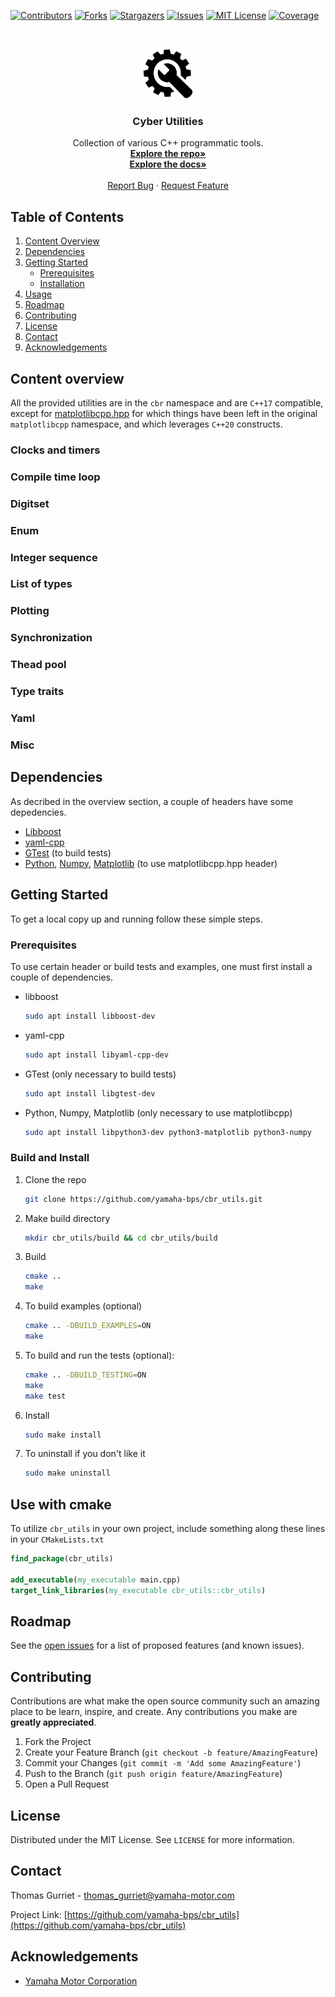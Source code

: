 <!--
*** Thanks for checking out the Best-README-Template. If you have a suggestion
*** that would make this better, please fork the repo and create a pull request
*** or simply open an issue with the tag "enhancement".
*** Thanks again! Now go create something AMAZING! :D
***
***
***
*** To avoid retyping too much info. Do a search and replace for the following:
*** yamaha-bps, cbr_utils, twitter_handle, thomas_gurriet@yamaha-motor.com, Cyber Utilities, Collection of various programmatic tools.
-->



<!-- PROJECT SHIELDS -->
<!--
*** I'm using markdown "reference style" links for readability.
*** Reference links are enclosed in brackets [ ] instead of parentheses ( ).
*** See the bottom of this document for the declaration of the reference variables
*** for contributors-url, forks-url, etc. This is an optional, concise syntax you may use.
*** https://www.markdownguide.org/basic-syntax/#reference-style-links
-->
[![Contributors][contributors-shield]][contributors-url]
[![Forks][forks-shield]][forks-url]
[![Stargazers][stars-shield]][stars-url]
[![Issues][issues-shield]][issues-url]
[![MIT License][license-shield]][license-url]
[![Coverage][coverage-shield]][coverage-url]


<!-- PROJECT LOGO -->
<br />
<p align="center">
  <a href="https://github.com/yamaha-bps/cbr_utils">
    <img src="images/logo.png" alt="Logo" width="80" height="80">
  </a>

  <h3 align="center">Cyber Utilities</h3>

  <p align="center">
    Collection of various C++ programmatic tools.
    <br />
    <a href="https://github.com/yamaha-bps/cbr_utils/"><strong>Explore the repo»</strong></a>
    <br />
    <a href="https://yamaha-bps.github.io/cbr_utils/"><strong>Explore the docs»</strong></a>
    <br />
    <br />
    <a href="https://github.com/yamaha-bps/cbr_utils/issues">Report Bug</a>
    ·
    <a href="https://github.com/yamaha-bps/cbr_utils/issues">Request Feature</a>
  </p>
</p>



<!-- TABLE OF CONTENTS -->
## Table of Contents
<ol>
  <li><a href="#content-overview">Content Overview</a></li>
  <li><a href="#dependencies">Dependencies</a></li>
  <li>
    <a href="#getting-started">Getting Started</a>
    <ul>
      <li><a href="#prerequisites">Prerequisites</a></li>
      <li><a href="#build-and-install">Installation</a></li>
    </ul>
  </li>
  <li><a href="#use-with-cmake">Usage</a></li>
  <li><a href="#roadmap">Roadmap</a></li>
  <li><a href="#contributing">Contributing</a></li>
  <li><a href="#license">License</a></li>
  <li><a href="#contact">Contact</a></li>
  <li><a href="#acknowledgements">Acknowledgements</a></li>
</ol>




## Content overview
All the provided utilities are in the `cbr` namespace and are `C++17` compatible, except for [matplotlibcpp.hpp](include/cbr_utils/matplotlibcpp.hpp) for which things have been left in the original `matplotlibcpp` namespace, and which leverages `C++20` constructs.
### Clocks and timers
### Compile time loop
### Digitset
### Enum
### Integer sequence
### List of types
### Plotting
### Synchronization
### Thead pool
### Type traits
### Yaml
### Misc

## Dependencies
As decribed in the overview section, a couple of headers have some depedencies.

* [Libboost](https://www.boost.org/)
* [yaml-cpp](https://github.com/jbeder/yaml-cpp)
* [GTest](https://github.com/google/googletest) (to build tests)
* [Python](https://www.python.org/), [Numpy](https://numpy.org/), [Matplotlib](https://matplotlib.org/) (to use matplotlibcpp.hpp header)


<!-- GETTING STARTED -->
## Getting Started

To get a local copy up and running follow these simple steps.


### Prerequisites

To use certain header or build tests and examples, one must first install a couple of dependencies.

* libboost
  ```sh
  sudo apt install libboost-dev
  ```

* yaml-cpp
  ```sh
  sudo apt install libyaml-cpp-dev
  ```

* GTest (only necessary to build tests)
  ```sh
  sudo apt install libgtest-dev
  ```

* Python, Numpy, Matplotlib (only necessary to use matplotlibcpp)
  ```sh
  sudo apt install libpython3-dev python3-matplotlib python3-numpy
  ```

### Build and Install

1. Clone the repo
   ```sh
   git clone https://github.com/yamaha-bps/cbr_utils.git
   ```
2. Make build directory
   ```sh
   mkdir cbr_utils/build && cd cbr_utils/build
   ```
3. Build
   ```sh
   cmake ..
   make
   ```

4. To build examples (optional)
   ```sh
   cmake .. -DBUILD_EXAMPLES=ON
   make
   ```

5. To build and run the tests (optional):
   ```sh
   cmake .. -DBUILD_TESTING=ON
   make
   make test
   ```

6. Install
   ```sh
   sudo make install
   ```

7. To uninstall if you don't like it
   ```sh
   sudo make uninstall
   ```



## Use with cmake

To utilize `cbr_utils` in your own project, include something along these lines in your `CMakeLists.txt`
```cmake
find_package(cbr_utils)

add_executable(my_executable main.cpp)
target_link_libraries(my_executable cbr_utils::cbr_utils)
```

<!-- ROADMAP -->
## Roadmap

See the [open issues](https://github.com/yamaha-bps/cbr_utils/issues) for a list of proposed features (and known issues).

<!-- CONTRIBUTING -->
## Contributing

Contributions are what make the open source community such an amazing place to be learn, inspire, and create. Any contributions you make are **greatly appreciated**.

1. Fork the Project
2. Create your Feature Branch (`git checkout -b feature/AmazingFeature`)
3. Commit your Changes (`git commit -m 'Add some AmazingFeature'`)
4. Push to the Branch (`git push origin feature/AmazingFeature`)
5. Open a Pull Request



<!-- LICENSE -->
## License

Distributed under the MIT License. See `LICENSE` for more information.



<!-- CONTACT -->
## Contact

Thomas Gurriet - thomas_gurriet@yamaha-motor.com

Project Link: [https://github.com/yamaha-bps/cbr_utils](https://github.com/yamaha-bps/cbr_utils)



<!-- ACKNOWLEDGEMENTS -->
## Acknowledgements

* [Yamaha Motor Corporation](https://yamaha-motor.com/)


<!-- MARKDOWN LINKS & IMAGES -->
<!-- https://www.markdownguide.org/basic-syntax/#reference-style-links -->
[coverage-shield]: https://img.shields.io/codecov/c/github/yamaha-bps/cbr_utils?style=for-the-badge&token=EA1KEBJWBU
[coverage-url]: https://codecov.io/gh/yamaha-bps/cbr_utils
[contributors-shield]: https://img.shields.io/github/contributors/yamaha-bps/cbr_utils.svg?style=for-the-badge
[contributors-url]: https://github.com/yamaha-bps/cbr_utils/graphs/contributors
[forks-shield]: https://img.shields.io/github/forks/yamaha-bps/cbr_utils.svg?style=for-the-badge
[forks-url]: https://github.com/yamaha-bps/cbr_utils/network/members
[stars-shield]: https://img.shields.io/github/stars/yamaha-bps/cbr_utils.svg?style=for-the-badge
[stars-url]: https://github.com/yamaha-bps/cbr_utils/stargazers
[issues-shield]: https://img.shields.io/github/issues/yamaha-bps/cbr_utils.svg?style=for-the-badge
[issues-url]: https://github.com/yamaha-bps/cbr_utils/issues
[license-shield]: https://img.shields.io/github/license/yamaha-bps/cbr_utils.svg?style=for-the-badge
[license-url]: https://github.com/yamaha-bps/cbr_utils/blob/master/LICENSE

